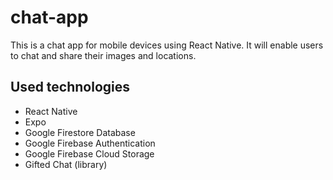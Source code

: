 # chat-app

This is a chat app for mobile devices using React Native. It will enable users to chat and share their images and locations.

## Used technologies
* React Native
* Expo
* Google Firestore Database
* Google Firebase Authentication
* Google Firebase Cloud Storage
* Gifted Chat (library)
